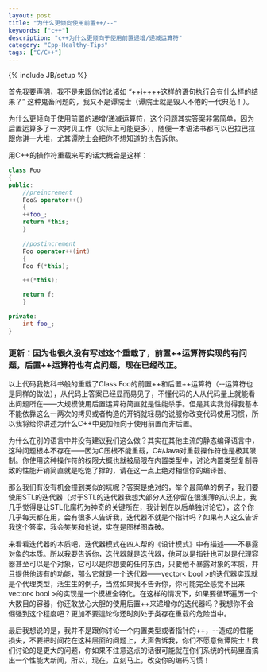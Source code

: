 ```yaml
---
layout: post
title: "为什么更倾向使用前置++/--"
keywords: ["c++"]
description: "c++为什么更倾向于使用前置递增/递减运算符"
category: "Cpp-Healthy-Tips"
tags: ["C/C++"]
---
```


{% include JB/setup %}

首先我要声明，我不是来跟你讨论诸如 “++i++++这样的语句执行会有什么样的结果？” 这种鬼畜问题的，我又不是谭院士（谭院士就是毁人不倦的一代典范！）。

为什么更倾向于使用前置的递增/递减运算符，这个问题其实答案非常简单，因为后置运算多了一次拷贝工作（实际上可能更多），随便一本语法书都可以巴拉巴拉跟你讲一大堆，尤其谭院士会把你不想知道的也告诉你。

用C++的操作符重载来写的话大概会是这样：

```cpp
class Foo 
{
public:
    //preincrement
    Foo& operator++()
    {
	++foo_;
	return *this;
    }

    //postincrement
    Foo operator++(int)
    {
	Foo f(*this);

	++(*this);

	return f;
    }

private:
    int foo_;
}
```

### 更新：因为也很久没有写过这个重载了，前置++运算符实现的有问题，后置++运算符也有点问题，现在已经改正。

以上代码我教科书般的重载了Class Foo的前置++和后置++运算符（--运算符也是同样的做法），从代码上答案已经显而易见了，不懂代码的人从代码量上就能看出问题所在——大规模使用后置运算符简直就是性能杀手。但是其实我觉得我基本不能依靠这么一两次的拷贝或者构造的开销就轻易的说服你改变代码使用习惯，所以我将给你讲述为什么C++中更加倾向于使用前置而非后置。

为什么在别的语言中并没有建议我们这么做？其实在其他主流的静态编译语言中，这种问题根本不存在——因为C压根不能重载，C#/Java对重载操作符也是极其限制。你使用这种操作符的权限大概也就被局限在内置类型中，讨论内置类型复制导致的性能开销简直就是吃饱了撑的，请在这一点上绝对相信你的编译器。

那么我们有没有机会撞到类似的坑呢？答案是绝对的，举个最简单的例子，我们要使用STL的迭代器（对于STL的迭代器我想大部分人还停留在很浅薄的认识上，我几乎觉得是让STL化腐朽为神奇的关键所在，我计划在以后单独讨论它），这个你几乎每天都在用，会有很多人告诉我，迭代器不就是个指针吗？如果有人这么告诉我这个答案，我会笑笑和他说，实在是图样图森破。

来看看迭代器的本质吧，迭代器模式在四人帮的《设计模式》中有描述——不暴露对象的本质。所以我要告诉你，迭代器就是迭代器，他可以是指针也可以是代理容器甚至可以是个对象，它可以是你想要的任何东西，只要他不暴露对象的本质，并且提供他该有的功能，那么它就是一个迭代器——vector< bool >的迭代器实现就是个代理类型，活生生的例子，当然如果我不告诉你，你可能完全感觉不出来vector< bool >的实现是一个模板全特化。在这样的情况下，如果要循环遍历一个大数目的容器，你还敢放心大胆的使用后置++来递增你的迭代器吗？我想你不会倔强到这个程度吧？更加不要遑论你还时刻处于类存在重载的危险当中。

最后我想说的是，我并不是跟你讨论一个内置类型或者指针的++，--造成的性能损失，不要把时间花在这种层面的问题上，大声告诉我，你们不愿意做谭院士！我们讨论的是更大的问题，你如果不注意这点的话很可能就在你们系统的代码里面搞出一个性能大新闻，所以，现在，立刻马上，改变你的编码习惯！
